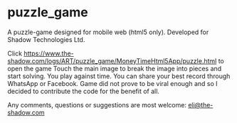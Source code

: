 # puzzle_game
A puzzle-game designed for mobile web (html5 only). Developed for Shadow Technologies Ltd.

Click https://www.the-shadow.com/logs/ART/puzzle_game/MoneyTimeHtml5App/puzzle.html to open the game
Touch the main image to break the image into pieces and start solving. You play against time. You can share your best record through WhatsApp or Facebook.
Game did not prove to be viral enough and so I decided to contribute the code for the benefit of all. 

Any comments, questions or suggestions are most welcome: eli@the-shadow.com
